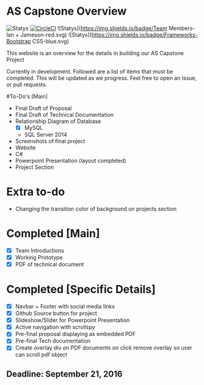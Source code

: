 # AS Capstone Overview

![Statys](https://img.shields.io/badge/Complete-75%25-orange.svg) [![CircleCI](https://img.shields.io/circleci/project/BrightFlair/PHP.Gt.svg?maxAge=2592000?style=flat-square)]()
![Statys](https://img.shields.io/badge/Team Members-Ian + Jameson-red.svg)
![Statys](https://img.shields.io/badge/Frameworks-Bootstrap CSS-blue.svg)


This website is an overview for the details in building our AS Capstone Project 


Currently in development. Followed are a list of items that must be completed. This will be updated as we progress. Feel free to open an issue, or pull requests.

#To-Do's [Main]
* Final Draft of Proposal
* Final Draft of Technical Documentation
* Relationship Diagram of Database
  - [x] MySQL
  * SQL Server 2014
* Screenshots of final project
 * Website
 *  C#
* Powerpoint Presentation (layout completed)
* Project Section

# Extra to-do
 * Changing the transition color of background on projects section


# Completed [Main]
- [x] Team Introductions
- [x] Working Prototype
- [x] PDF of technical document

# Completed [Specific Details]
- [x] Navbar + Footer with social media links
- [x] Github Source button for project
- [x] Slideshow/Slider for Powerpoint Presentation
- [x] Active navigation with scrollspy
- [x] Pre-final proposal displaying as embedded PDF
- [x] Pre-final Tech documentation
- [x] Create overlay div on PDF documents on click remove overlay so user can scroll pdf object

## Deadline: September 21, 2016
